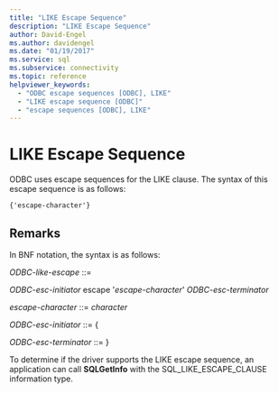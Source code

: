 ```yaml
---
title: "LIKE Escape Sequence"
description: "LIKE Escape Sequence"
author: David-Engel
ms.author: davidengel
ms.date: "01/19/2017"
ms.service: sql
ms.subservice: connectivity
ms.topic: reference
helpviewer_keywords:
  - "ODBC escape sequences [ODBC], LIKE"
  - "LIKE escape sequence [ODBC]"
  - "escape sequences [ODBC], LIKE"
---
```

# LIKE Escape Sequence
ODBC uses escape sequences for the LIKE clause. The syntax of this escape sequence is as follows:  
  
```  
{'escape-character'}  
```  
  
## Remarks  
 In BNF notation, the syntax is as follows:  
  
 *ODBC-like-escape* ::=  
  
 *ODBC-esc-initiator* escape '*escape-character*' *ODBC-esc-terminator*  
  
 *escape-character* ::= *character*  
  
 *ODBC-esc-initiator* ::= {  
  
 *ODBC-esc-terminator* ::= }  
  
 To determine if the driver supports the LIKE escape sequence, an application can call **SQLGetInfo** with the SQL_LIKE_ESCAPE_CLAUSE information type.
